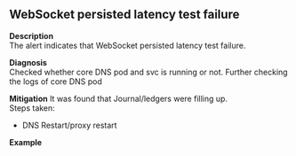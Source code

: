 

## WebSocket persisted latency test failure

**Description**  
The alert indicates that WebSocket persisted latency test failure.

**Diagnosis**  
Checked whether core  DNS pod and svc is running or not.
Further checking the logs of core DNS pod

**Mitigation**
It was found that Journal/ledgers were filling up.  
Steps taken: 
-   DNS Restart/proxy restart      

**Example**